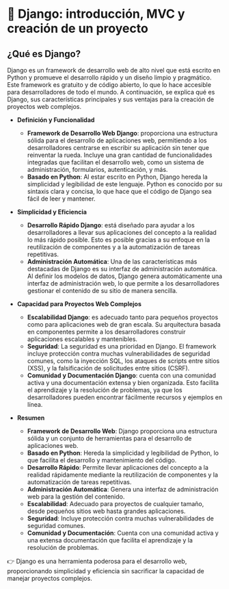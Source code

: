 # 🎯 Django: introducción, MVC y creación de un proyecto

## ¿Qué es Django?
Django es un framework de desarrollo web de alto nivel que está escrito en Python y promueve el desarrollo rápido y un diseño limpio y pragmático. Este framework es gratuito y de código abierto, lo que lo hace accesible para desarrolladores de todo el mundo. A continuación, se explica qué es Django, sus características principales y sus ventajas para la creación de proyectos web complejos.

- **Definición y Funcionalidad**
    - **Framework de Desarrollo Web Django**: proporciona una estructura sólida para el desarrollo de aplicaciones web, permitiendo a los desarrolladores centrarse en escribir su aplicación sin tener que reinventar la rueda. Incluye una gran cantidad de funcionalidades integradas que facilitan el desarrollo web, como un sistema de administración, formularios, autenticación, y más.
    - **Basado en Python**: Al estar escrito en Python, Django hereda la simplicidad y legibilidad de este lenguaje. Python es conocido por su sintaxis clara y concisa, lo que hace que el código de Django sea fácil de leer y mantener.
- **Simplicidad y Eficiencia**
    - **Desarrollo Rápido Django**: está diseñado para ayudar a los desarrolladores a llevar sus aplicaciones del concepto a la realidad lo más rápido posible. Esto es posible gracias a su enfoque en la reutilización de componentes y a la automatización de tareas repetitivas.
    - **Administración Automática**: Una de las características más destacadas de Django es su interfaz de administración automática. Al definir los modelos de datos, Django genera automáticamente una interfaz de administración web, lo que permite a los desarrolladores gestionar el contenido de su sitio de manera sencilla.
- **Capacidad para Proyectos Web Complejos**
    - **Escalabilidad Django**: es adecuado tanto para pequeños proyectos como para aplicaciones web de gran escala. Su arquitectura basada en componentes permite a los desarrolladores construir aplicaciones escalables y mantenibles.
    - **Seguridad**: La seguridad es una prioridad en Django. El framework incluye protección contra muchas vulnerabilidades de seguridad comunes, como la inyección SQL, los ataques de scripts entre sitios (XSS), y la falsificación de solicitudes entre sitios (CSRF).
    - **Comunidad y Documentación Django**: cuenta con una comunidad activa y una documentación extensa y bien organizada. Esto facilita el aprendizaje y la resolución de problemas, ya que los desarrolladores pueden encontrar fácilmente recursos y ejemplos en línea.

- **Resumen**
    - **Framework de Desarrollo Web**: Django proporciona una estructura sólida y un conjunto de herramientas para el desarrollo de aplicaciones web.
    - **Basado en Python**: Hereda la simplicidad y legibilidad de Python, lo que facilita el desarrollo y mantenimiento del código.
    - **Desarrollo Rápido**: Permite llevar aplicaciones del concepto a la realidad rápidamente mediante la reutilización de componentes y la automatización de tareas repetitivas.
    - **Administración Automática**: Genera una interfaz de administración web para la gestión del contenido.
    - **Escalabilidad**: Adecuado para proyectos de cualquier tamaño, desde pequeños sitios web hasta grandes aplicaciones.
    - **Seguridad**: Incluye protección contra muchas vulnerabilidades de seguridad comunes.
    - **Comunidad y Documentación**: Cuenta con una comunidad activa y una extensa documentación que facilita el aprendizaje y la resolución de problemas.

👉 Django es una herramienta poderosa para el desarrollo web, proporcionando simplicidad y eficiencia sin sacrificar la capacidad de manejar proyectos complejos.

